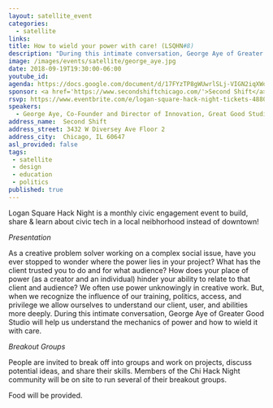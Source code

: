 ```yaml
---
layout: satellite_event
categories:
  - satellite
links:
title: How to wield your power with care! (LSQHN#8)
description: "During this intimate conversation, George Aye of Greater Good Studio will help us understand the mechanics of power and how to wield it with care."
image: /images/events/satellite/george_aye.jpg
date: 2018-09-19T19:30:00-06:00
youtube_id:
agenda: https://docs.google.com/document/d/17FYzTP8gWUwrlSLj-VIGN2iqXWohUPFiRvnsuBpdrL0/edit#
sponsor: <a href='https://www.secondshiftchicago.com/'>Second Shift</a>
rsvp: https://www.eventbrite.com/e/logan-square-hack-night-tickets-48806944886
speakers:
  - George Aye, Co-Founder and Director of Innovation, Great Good Studio
address_name:  Second Shift
address_street: 3432 W Diversey Ave Floor 2
address_city:  Chicago, IL 60647
asl_provided: false
tags:
 - satellite
 - design
 - education
 - politics
published: true
---
```


Logan Square Hack Night is a monthly civic engagement event to build, share & learn about civic tech in a local neibhorhood instead of downtown!

*Presentation*

As a creative problem solver working on a complex social issue, have you ever stopped to wonder where the power lies in your project? What has the client trusted you to do and for what audience? How does your place of power (as a creator and an individual) hinder your ability to relate to that client and audience? We often use power unknowingly in creative work. But, when we recognize the influence of our training, politics, access, and privilege we allow ourselves to understand our client, user, and abilities more deeply. During this intimate conversation, George Aye of Greater Good Studio will help us understand the mechanics of power and how to wield it with care.

*Breakout Groups*

People are invited to break off into groups and work on projects, discuss potential ideas, and share their skills. Members of the Chi Hack Night community will be on site to run several of their breakout groups.

Food will be provided.
